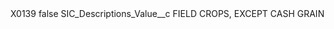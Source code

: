 <?xml version="1.0" encoding="UTF-8"?>
<CustomMetadata xmlns="http://soap.sforce.com/2006/04/metadata" xmlns:xsi="http://www.w3.org/2001/XMLSchema-instance" xmlns:xsd="http://www.w3.org/2001/XMLSchema">
    <label>X0139</label>
    <protected>false</protected>
    <values>
        <field>SIC_Descriptions_Value__c</field>
        <value xsi:type="xsd:string">FIELD CROPS, EXCEPT CASH GRAIN</value>
    </values>
</CustomMetadata>
